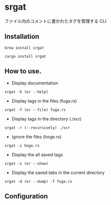 # srgat

ファイル内のコメントに書かれたタグを管理する CLI

## Installation

```
brew install srgat
```

```
cargo install srgat
```

## How to use.

- Display documentation

```
srgat -h (or --help)
```

- Display tags in the files (fuga.rs)

```
srgat -f (or --file) fuga.rs
```

- Display tags in the directory (./scr)

```
srgat -r (--recursively) ./scr
```

- Ignore the files (hoge.rs)

```
srgat -i hoge.rs
```

- Display the all saved tags

```
srgat -s (or --show)
```

- Display the saved tabs in the current directory

```
srgat -d (or --dump) -f fuga.rs
```

## Configuration
